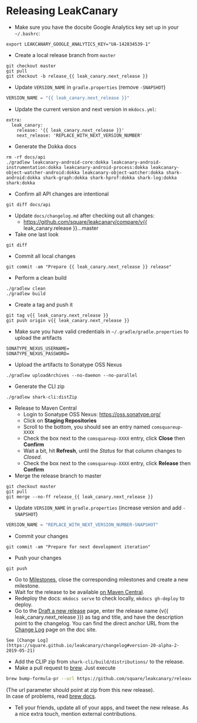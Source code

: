 # Releasing LeakCanary

* Make sure you have the docsite Google Analytics key set up in your `~/.bashrc`:

```
export LEAKCANARY_GOOGLE_ANALYTICS_KEY="UA-142834539-1"
```

* Create a local release branch from `master`
```
git checkout master
git pull
git checkout -b release_{{ leak_canary.next_release }}
```

* Update `VERSION_NAME` in `gradle.properties` (remove `-SNAPSHOT`)
```gradle
VERSION_NAME = "{{ leak_canary.next_release }}"
```

* Update the current version and next version in `mkdocs.yml`:
```
extra:
  leak_canary:
    release: '{{ leak_canary.next_release }}'
    next_release: 'REPLACE_WITH_NEXT_VERSION_NUMBER'
```

* Generate the Dokka docs
```
rm -rf docs/api
./gradlew leakcanary-android-core:dokka leakcanary-android-instrumentation:dokka leakcanary-android-process:dokka leakcanary-object-watcher-android:dokka leakcanary-object-watcher:dokka shark-android:dokka shark-graph:dokka shark-hprof:dokka shark-log:dokka shark:dokka
```

* Confirm all API changes are intentional
```
git diff docs/api
```

* Update `docs/changelog.md` after checking out all changes:
    * https://github.com/square/leakcanary/compare/v{{ leak_canary.release }}...master
* Take one last look
```
git diff
```

* Commit all local changes
```
git commit -am "Prepare {{ leak_canary.next_release }} release"
```

* Perform a clean build
```
./gradlew clean
./gradlew build
```

* Create a tag and push it
```
git tag v{{ leak_canary.next_release }}
git push origin v{{ leak_canary.next_release }}
```

* Make sure you have valid credentials in `~/.gradle/gradle.properties` to upload the artifacts
```
SONATYPE_NEXUS_USERNAME=
SONATYPE_NEXUS_PASSWORD=
```

* Upload the artifacts to Sonatype OSS Nexus
```
./gradlew uploadArchives --no-daemon --no-parallel
```

* Generate the CLI zip
```
./gradlew shark-cli:distZip
```

* Release to Maven Central
    * Login to Sonatype OSS Nexus: https://oss.sonatype.org/
    * Click on **Staging Repositories**
    * Scroll to the bottom, you should see an entry named `comsquareup-XXXX`
    * Check the box next to the `comsquareup-XXXX` entry, click **Close** then **Confirm**
    * Wait a bit, hit **Refresh**, until the *Status* for that column changes to *Closed*.
    * Check the box next to the `comsquareup-XXXX` entry, click **Release** then **Confirm**
* Merge the release branch to master
```
git checkout master
git pull
git merge --no-ff release_{{ leak_canary.next_release }}
```
* Update `VERSION_NAME` in `gradle.properties` (increase version and add `-SNAPSHOT`)
```gradle
VERSION_NAME = "REPLACE_WITH_NEXT_VERSION_NUMBER-SNAPSHOT"
```

* Commit your changes
```
git commit -am "Prepare for next development iteration"
```

* Push your changes
```
git push
```

* Go to [Milestones](https://github.com/square/leakcanary/milestones), close the corresponding milestones and create a new milestone.
* Wait for the release to be available [on Maven Central](https://repo1.maven.org/maven2/com/squareup/leakcanary/leakcanary-android/).
* Redeploy the docs: `mkdocs serve` to check locally, `mkdocs gh-deploy` to deploy.
* Go to the [Draft a new release](https://github.com/square/leakcanary/releases/new) page, enter the release name (v{{ leak_canary.next_release }}) as tag and title, and have the description point to the changelog. You can find the direct anchor URL from the [Change Log](https://square.github.io/leakcanary/changelog) page on the doc site.
```
See [Change Log](https://square.github.io/leakcanary/changelog#version-20-alpha-2-2019-05-21)
```
* Add the CLIP zip from `shark-cli/build/distributions/` to the release.
* Make a pull request to [brew](https://brew.sh/). Just execute 
```bash
brew bump-formula-pr --url https://github.com/square/leakcanary/releases/download/v{{ leak_canary.next_release }}/shark-cli-{{ leak_canary.next_release }}.zip leakcanary-shark
```
(The url parameter should point at zip from this new release).   
In case of problems, read [brew docs](https://docs.brew.sh/How-To-Open-a-Homebrew-Pull-Request).  
* Tell your friends, update all of your apps, and tweet the new release. As a nice extra touch, mention external contributions.
